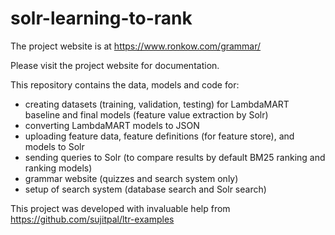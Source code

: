 # solr-learning-to-rank

The project website is at https://www.ronkow.com/grammar/  

Please visit the project website for documentation.

This repository contains the data, models and code for:
- creating datasets (training, validation, testing) for LambdaMART baseline and final models (feature value extraction by Solr)
- converting LambdaMART models to JSON
- uploading feature data, feature definitions (for feature store), and models to Solr
- sending queries to Solr (to compare results by default BM25 ranking and ranking models)
- grammar website (quizzes and search system only)
- setup of search system (database search and Solr search)

This project was developed with invaluable help from https://github.com/sujitpal/ltr-examples
